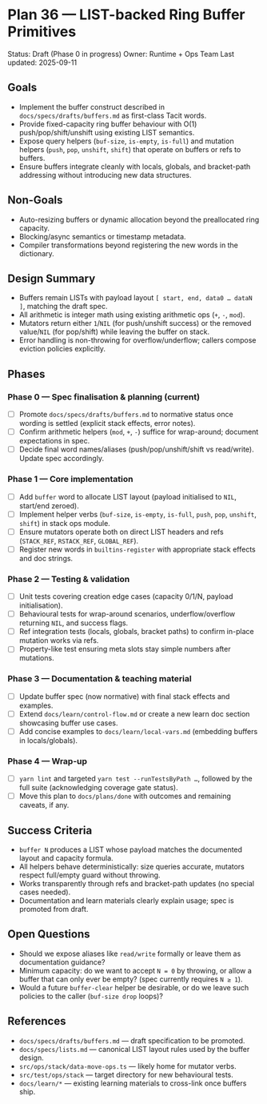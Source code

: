 # Plan 36 — LIST-backed Ring Buffer Primitives

Status: Draft (Phase 0 in progress)
Owner: Runtime + Ops Team
Last updated: 2025-09-11

## Goals
- Implement the buffer construct described in `docs/specs/drafts/buffers.md` as first-class Tacit words.
- Provide fixed-capacity ring buffer behaviour with O(1) push/pop/shift/unshift using existing LIST semantics.
- Expose query helpers (`buf-size`, `is-empty`, `is-full`) and mutation helpers (`push`, `pop`, `unshift`, `shift`) that operate on buffers or refs to buffers.
- Ensure buffers integrate cleanly with locals, globals, and bracket-path addressing without introducing new data structures.

## Non-Goals
- Auto-resizing buffers or dynamic allocation beyond the preallocated ring capacity.
- Blocking/async semantics or timestamp metadata.
- Compiler transformations beyond registering the new words in the dictionary.

## Design Summary
- Buffers remain LISTs with payload layout `[ start, end, data0 … dataN ]`, matching the draft spec.
- All arithmetic is integer math using existing arithmetic ops (`+`, `-`, `mod`).
- Mutators return either `1`/`NIL` (for push/unshift success) or the removed value/`NIL` (for pop/shift) while leaving the buffer on stack.
- Error handling is non-throwing for overflow/underflow; callers compose eviction policies explicitly.

## Phases

### Phase 0 — Spec finalisation & planning (current)
- [ ] Promote `docs/specs/drafts/buffers.md` to normative status once wording is settled (explicit stack effects, error notes).
- [ ] Confirm arithmetic helpers (`mod`, `+`, `-`) suffice for wrap-around; document expectations in spec.
- [ ] Decide final word names/aliases (push/pop/unshift/shift vs read/write). Update spec accordingly.

### Phase 1 — Core implementation
- [ ] Add `buffer` word to allocate LIST layout (payload initialised to `NIL`, start/end zeroed).
- [ ] Implement helper verbs (`buf-size`, `is-empty`, `is-full`, `push`, `pop`, `unshift`, `shift`) in stack ops module.
- [ ] Ensure mutators operate both on direct LIST headers and refs (`STACK_REF`, `RSTACK_REF`, `GLOBAL_REF`).
- [ ] Register new words in `builtins-register` with appropriate stack effects and doc strings.

### Phase 2 — Testing & validation
- [ ] Unit tests covering creation edge cases (capacity 0/1/N, payload initialisation).
- [ ] Behavioural tests for wrap-around scenarios, underflow/overflow returning `NIL`, and success flags.
- [ ] Ref integration tests (locals, globals, bracket paths) to confirm in-place mutation works via refs.
- [ ] Property-like test ensuring meta slots stay simple numbers after mutations.

### Phase 3 — Documentation & teaching material
- [ ] Update buffer spec (now normative) with final stack effects and examples.
- [ ] Extend `docs/learn/control-flow.md` or create a new learn doc section showcasing buffer use cases.
- [ ] Add concise examples to `docs/learn/local-vars.md` (embedding buffers in locals/globals).

### Phase 4 — Wrap-up
- [ ] `yarn lint` and targeted `yarn test --runTestsByPath …`, followed by the full suite (acknowledging coverage gate status).
- [ ] Move this plan to `docs/plans/done` with outcomes and remaining caveats, if any.

## Success Criteria
- `buffer N` produces a LIST whose payload matches the documented layout and capacity formula.
- All helpers behave deterministically: size queries accurate, mutators respect full/empty guard without throwing.
- Works transparently through refs and bracket-path updates (no special cases needed).
- Documentation and learn materials clearly explain usage; spec is promoted from draft.

## Open Questions
- Should we expose aliases like `read/write` formally or leave them as documentation guidance?
- Minimum capacity: do we want to accept `N = 0` by throwing, or allow a buffer that can only ever be empty? (spec currently requires `N ≥ 1`).
- Would a future `buffer-clear` helper be desirable, or do we leave such policies to the caller (`buf-size drop` loops)?

## References
- `docs/specs/drafts/buffers.md` — draft specification to be promoted.
- `docs/specs/lists.md` — canonical LIST layout rules used by the buffer design.
- `src/ops/stack/data-move-ops.ts` — likely home for mutator verbs.
- `src/test/ops/stack` — target directory for new behavioural tests.
- `docs/learn/*` — existing learning materials to cross-link once buffers ship.
